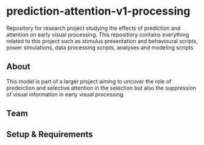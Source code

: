 # prediction-attention-v1-processing
Repository for research project studying the effects of prediction and attention on early visual processing.
This repositiory contains everything related to this project such as stimulus presentation and behavioural scripts, power simulations, data processing scripts, analyses and modeling scripts

## About
This model is part of a larger project aiming to uncover the role of predeiction and selective attention in the selection but also the suppression of visual information in early visual processing.

## Team

## Setup & Requirements
